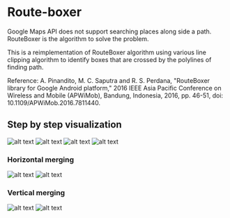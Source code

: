 # Route-boxer

Google Maps API does not support searching places along side a path. RouteBoxer is the algorithm to solve the problem.

This is a reimplementation of RouteBoxer algorithm using various line clipping algorithm to identify boxes that are crossed by the polylines of finding path. 

Reference: A. Pinandito, M. C. Saputra and R. S. Perdana, "RouteBoxer library for Google Android platform," 2016 IEEE Asia Pacific Conference on Wireless and Mobile (APWiMob), Bandung, Indonesia, 2016, pp. 46-51, doi: 10.1109/APWiMob.2016.7811440.

## Step by step visualization
![alt text](https://ntvthuyen.com/assets/routeboxer/screenshot(1).jpg "Rote Boxer")
![alt text](https://ntvthuyen.com/assets/routeboxer/screenshot(2).jpg "Rote Boxer")
![alt text](https://ntvthuyen.com/assets/routeboxer/screenshot(3).jpg "Rote Boxer")
![alt text](https://ntvthuyen.com/assets/routeboxer/screenshot(4).jpg "Rote Boxer")
### Horizontal merging
![alt text](https://ntvthuyen.com/assets/routeboxer/screenshot(5).jpg "Rote Boxer")
![alt text](https://ntvthuyen.com/assets/routeboxer/screenshot(6).jpg "Rote Boxer")
### Vertical merging
![alt text](https://ntvthuyen.com/assets/routeboxer/screenshot(7).jpg "Rote Boxer")
![alt text](https://ntvthuyen.com/assets/routeboxer/screenshot(8).jpg "Rote Boxer")
